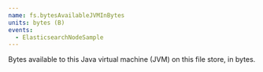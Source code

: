 ```yaml
---
name: fs.bytesAvailableJVMInBytes
units: bytes (B)
events:
  - ElasticsearchNodeSample
---
```


Bytes available to this Java virtual machine (JVM) on this file store, in bytes.